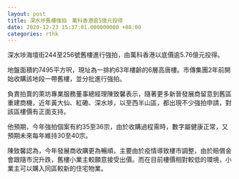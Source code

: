 ```yaml
---
layout: post
title: 深水埗舊樓強拍　萬科香港逾5億元投得
date: 2020-12-23 15:37:01.000000000 +08:00
categories: rthk
---
```


深水埗海壇街244至256號舊樓進行強拍，由萬科香港以底價逾5.76億元投得。

地盤面積約7495平方呎，現址為一排約63年樓齡的6層高唐樓。市傳集團2年前開始收購該地段一帶舊樓，並分批進行強拍。

負責拍賣的萊坊專業服務董事總經理陳致馨表示，隨著更多新晉發展商留意到舊區重建商機，近年黃大仙、紅磡、深水埗，以至西半山區，都出現不少強拍申請，對該區樓價有正面支持。

他預期，今年強拍個案有約35至36宗，由於收購過程需時，數字屬健康正常，又預期未來每年維持30至40宗。

陳致馨認為，今年發展商收購更為暢順，主要由於疫情導致樓市調整，由於賠償金會跟隨市況升跌，舊樓小業主較願意接受出價。而在目前樓價相對較低的環境，小業主可以購入同區較新的住宅物業。
